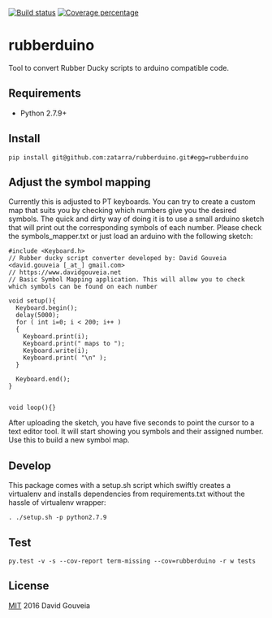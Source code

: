 [![Build status][travis-image]][travis-url] 
[![Coverage percentage][coveralls-image]][coveralls-url]

# rubberduino

Tool to convert Rubber Ducky scripts to arduino compatible code.

## Requirements

- Python 2.7.9+

## Install

```
pip install git@github.com:zatarra/rubberduino.git#egg=rubberduino
```

## Adjust the symbol mapping

Currently this is adjusted to PT keyboards. You can try to create a custom map that suits you by checking which numbers give you the desired symbols. The quick and dirty way of doing it is to use a small arduino sketch that will print out the corresponding symbols of each number. Please check the symbols_mapper.txt or just load an arduino with the following sketch:

```
#include <Keyboard.h>
// Rubber ducky script converter developed by: David Gouveia <david.gouveia [_at_] gmail.com>
// https://www.davidgouveia.net
// Basic Symbol Mapping application. This will allow you to check which symbols can be found on each number

void setup(){
  Keyboard.begin();
  delay(5000);
  for ( int i=0; i < 200; i++ )
  {
    Keyboard.print(i);
    Keyboard.print(" maps to ");
    Keyboard.write(i);
    Keyboard.print( "\n" );
  }

  Keyboard.end();
}


void loop(){}
```

After uploading the sketch, you have five seconds to point the cursor to a text editor tool. It will start showing you symbols and their assigned number. Use this to build a new symbol map. 


## Develop

This package comes with a setup.sh script which swiftly
creates a virtualenv and installs dependencies from requirements.txt
without the hassle of virtualenv wrapper:

```
. ./setup.sh -p python2.7.9
```

## Test

```
py.test -v -s --cov-report term-missing --cov=rubberduino -r w tests
```

## License

[MIT](LICENSE) 2016 David Gouveia

[travis-image]: https://travis-ci.org/zatarra/rubberduino.svg?branch=master
[travis-url]: https://travis-ci.org/zatarra/rubberduino
[coveralls-image]: https://coveralls.io/repos/zatarra/rubberduino/badge.svg
[coveralls-url]: https://coveralls.io/r/zatarra/rubberduino
